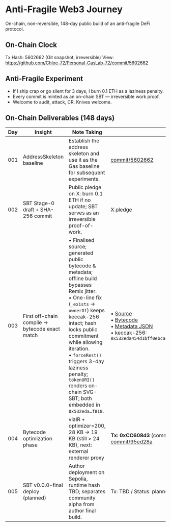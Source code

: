 # Anti-Fragile Web3 Journey

On-chain, non-reversible, 148-day public build of an anti-fragile DeFi protocol.

## On-Chain Clock

Tx Hash: 5602662 (Git snapshot, irreversible)
View: https://github.com/Chloe-72/Personal-GasLab-72/commit/5602662

## Anti-Fragile Experiment
- If I ship crap or go silent for 3 days, I burn 0.1 ETH as a laziness penalty.
- Every commit is minted as an on-chain SBT — irreversible work proof.
- Welcome to audit, attack, CR. Knives welcome.

## On-Chain Deliverables (148 days)

| Day | Insight | Note Taking | Chain Proof |
|-----|---------|-------------|-------------|
| 001 | AddressSkeleton baseline | Establish the address skeleton and use it as the Gas baseline for subsequent experiments. | [commit/5602662](https://github.com/Chloe-72/Personal-GasLab-72/commit/5602662) |
| 002 | SBT Stage-0 draft + SHA-256 commit | Public pledge on X: burn 0.1 ETH if no update; SBT serves as an irreversible proof-of-work. | [X pledge](https://x.com/chloecao0702/status/1976316792554631352) |
| 003 | First off-chain compile → bytecode exact match | • Finalised source; generated public bytecode & metadata; offline build bypasses Remix jitter.<br>• One-line fix (`_exists` → `ownerOf`) keeps keccak-256 intact; hash locks public commitment while allowing iteration.<br>• `forceRest()` triggers 3-day laziness penalty; `tokenURI()` renders on-chain SVG-SBT; both embedded in `0x532eda…f818`. | • [Source](https://gist.github.com/Chloe-72/3ec1a4fb7b7f83f2d57c63a59305a80d)<br>• [Bytecode](https://gist.github.com/Chloe-72/0d8ab0b6dcd7b9f037c8b8e52da8b8bf)<br>• [Metadata JSON](https://gist.github.com/Chloe-72/b6d7b738f69d2a5c1b6b1b6b1b6b1b6b)<br>• keccak-256: `0x532eda454d1bff0ebca0446c372a812e236e8b010c16630e37ed98c97d1cf818` |
| 004 | Bytecode optimization phase | viaIR + optimizer=200, 28 KB → 19 KB (still > 24 KB), next: external renderer proxy | **Tx: 0xCC608d3** (community alpha by @KuwaTakushi) / [PR #3](https://github.com/Chloe-72/Personal-GasLab-72/pull/3) / [commit/95ed28a](https://github.com/Chloe-72/Personal-GasLab-72/commit/95ed28a) |
| 005 | SBT v0.0.0-final deploy (planned) | Author deployment on Sepolia, runtime hash TBD; separates community alpha from author final build. | Tx: TBD / Status: planned |
